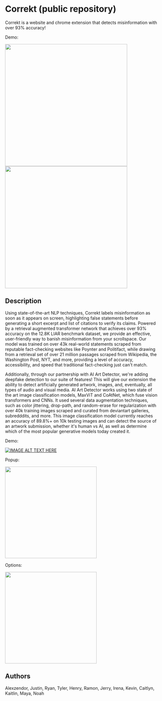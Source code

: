 

# Correkt (public repository)
Correkt is a website and chrome extension that detects misinformation with over 93% accuracy! 

Demo:

<img src="https://github.com/Ramon-W/correkt-public/blob/main/scroll1.gif" data-canonical-src="https://github.com/Ramon-W/correkt-public/blob/main/scroll1.gif" width="400" />

<img src="https://github.com/Ramon-W/correkt-public/blob/main/scroll4.gif" data-canonical-src="https://github.com/Ramon-W/correkt-public/blob/main/scroll4.gif" width="400" />

## Description
Using state-of-the-art NLP techniques, Correkt labels misinformation as soon as it appears on screen, highlighting false statements before generating a short excerpt and list of citations to verify its claims. Powered by a retrieval augmented transformer network that achieves over 93% accuracy on the 12.8K LIAR benchmark dataset, we provide an effective, user-friendly way to banish misinformation from your scrollspace. Our model was trained on over 43k real-world statements scraped from reputable fact-checking websites like Poynter and Politifact, while drawing from a retrieval set of over 21 million passages scraped from Wikipedia, the Washington Post, NYT, and more, providing a level of accuracy, accessibility, and speed that traditional fact-checking just can't match.

Additionally, through our partnership with AI Art Detector, we're adding deepfake detection to our suite of features! This will give our extension the ability to detect artificially generated artwork, images, and, eventually, all types of audio and visual media. AI Art Detector works using two state of the art image classification models, MaxViT and CoAtNet, which fuse vision transformers and CNNs. It used several data augmentation techniques, such as color jittering, drop-path, and random-erase for regularization with over 40k training images scraped and curated from deviantart galleries, subredddits, and more. This image classification model currently reaches an accuracy of 89.8%+ on 10k testing images and can detect the source of an artwork submission, whether it's human vs AI, as well as determine which of the most popular generative models today created it.

Demo:

[![IMAGE ALT TEXT HERE](https://youtu.be/HtHq403H4xU/0.jpg)](https://youtu.be/HtHq403H4xU)


Popup:

<img src="//github.com/Ramon-W/correkt-public/blob/main/settings.gif" data-canonical-src="//github.com/Ramon-W/correkt-public/blob/main/settings.gif" width="300" style='display:inline-block' />

Options:

<img src="https://github.com/Ramon-W/correkt-public/blob/main/options.gif" data-canonical-src="https://github.com/Ramon-W/correkt-public/blob/main/options.gif" width="300" style='display:inline-block' />

## Authors
Alexzendor, Justin, Ryan, Tyler, Henry, Ramon, Jerry, Irena, Kevin, Caitlyn, Kaitlin, Maya, Noah

